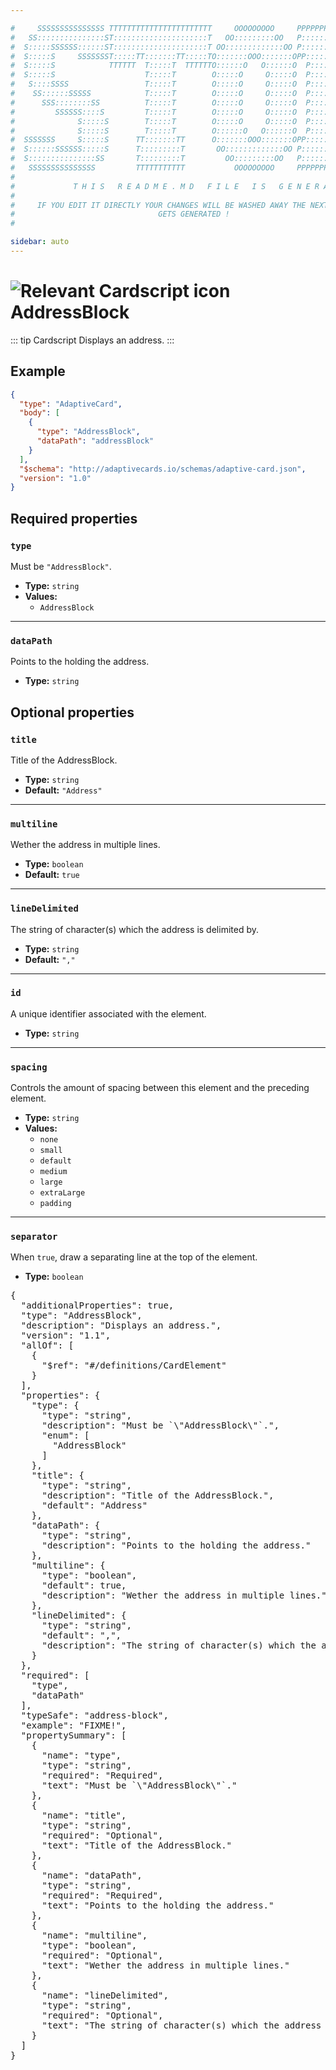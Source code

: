 ```yaml
---

#     SSSSSSSSSSSSSSS TTTTTTTTTTTTTTTTTTTTTTT     OOOOOOOOO     PPPPPPPPPPPPPPPPP    !!!  
#   SS:::::::::::::::ST:::::::::::::::::::::T   OO:::::::::OO   P::::::::::::::::P  !!:!! 
#  S:::::SSSSSS::::::ST:::::::::::::::::::::T OO:::::::::::::OO P::::::PPPPPP:::::P !:::! 
#  S:::::S     SSSSSSST:::::TT:::::::TT:::::TO:::::::OOO:::::::OPP:::::P     P:::::P!:::! 
#  S:::::S            TTTTTT  T:::::T  TTTTTTO::::::O   O::::::O  P::::P     P:::::P!:::! 
#  S:::::S                    T:::::T        O:::::O     O:::::O  P::::P     P:::::P!:::! 
#   S::::SSSS                 T:::::T        O:::::O     O:::::O  P::::PPPPPP:::::P !:::! 
#    SS::::::SSSSS            T:::::T        O:::::O     O:::::O  P:::::::::::::PP  !:::! 
#      SSS::::::::SS          T:::::T        O:::::O     O:::::O  P::::PPPPPPPPP    !:::! 
#         SSSSSS::::S         T:::::T        O:::::O     O:::::O  P::::P            !:::! 
#              S:::::S        T:::::T        O:::::O     O:::::O  P::::P            !!:!! 
#              S:::::S        T:::::T        O::::::O   O::::::O  P::::P             !!!   
#  SSSSSSS     S:::::S      TT:::::::TT      O:::::::OOO:::::::OPP::::::PP                 
#  S::::::SSSSSS:::::S      T:::::::::T       OO:::::::::::::OO P::::::::P           !!!  
#  S:::::::::::::::SS       T:::::::::T         OO:::::::::OO   P::::::::P          !!:!! 
#   SSSSSSSSSSSSSSS         TTTTTTTTTTT           OOOOOOOOO     PPPPPPPPPP           !!!  
#                                                                                          
#             T H I S   R E A D M E . M D   F I L E   I S   G E N E R A T E D !           
#                                                                                         
#     IF YOU EDIT IT DIRECTLY YOUR CHANGES WILL BE WASHED AWAY THE NEXT TIME THIS FILE  
#                                GETS GENERATED !
#                                                                                         

sidebar: auto
---
```


# <img class="header-prefix-icon" :src="$withBase('/cardscript-assets/icons/24dp/address-block.svg')" alt="Relevant Cardscript icon">AddressBlock

::: tip Cardscript
Displays an address.
:::

## Example

``` json
{
  "type": "AdaptiveCard",
  "body": [
    {
      "type": "AddressBlock",
      "dataPath": "addressBlock"
    }
  ],
  "$schema": "http://adaptivecards.io/schemas/adaptive-card.json",
  "version": "1.0"
}
```

## Required properties

### `type`

Must be `"AddressBlock"`.

* **Type:** `string`
* **Values:**
  * `AddressBlock`

----

### `dataPath`

Points to the holding the address.

* **Type:** `string`

## Optional properties

### `title`

Title of the AddressBlock.

* **Type:** `string`
* **Default:** `"Address"`

----

### `multiline`

Wether the address in multiple lines.

* **Type:** `boolean`
* **Default:** `true`

----

### `lineDelimited`

The string of character(s) which the address is delimited by.

* **Type:** `string`
* **Default:** `","`

----

### `id`

A unique identifier associated with the element.

* **Type:** `string`

----

### `spacing`

Controls the amount of spacing between this element and the preceding element.

* **Type:** `string`
* **Values:**
  * `none`
  * `small`
  * `default`
  * `medium`
  * `large`
  * `extraLarge`
  * `padding`

----

### `separator`

When `true`, draw a separating line at the top of the element.

* **Type:** `boolean`



<pre>
{
  "additionalProperties": true,
  "type": "AddressBlock",
  "description": "Displays an address.",
  "version": "1.1",
  "allOf": [
    {
      "$ref": "#/definitions/CardElement"
    }
  ],
  "properties": {
    "type": {
      "type": "string",
      "description": "Must be `\"AddressBlock\"`.",
      "enum": [
        "AddressBlock"
      ]
    },
    "title": {
      "type": "string",
      "description": "Title of the AddressBlock.",
      "default": "Address"
    },
    "dataPath": {
      "type": "string",
      "description": "Points to the holding the address."
    },
    "multiline": {
      "type": "boolean",
      "default": true,
      "description": "Wether the address in multiple lines."
    },
    "lineDelimited": {
      "type": "string",
      "default": ",",
      "description": "The string of character(s) which the address is delimited by."
    }
  },
  "required": [
    "type",
    "dataPath"
  ],
  "typeSafe": "address-block",
  "example": "FIXME!",
  "propertySummary": [
    {
      "name": "type",
      "type": "string",
      "required": "Required",
      "text": "Must be `\"AddressBlock\"`."
    },
    {
      "name": "title",
      "type": "string",
      "required": "Optional",
      "text": "Title of the AddressBlock."
    },
    {
      "name": "dataPath",
      "type": "string",
      "required": "Required",
      "text": "Points to the holding the address."
    },
    {
      "name": "multiline",
      "type": "boolean",
      "required": "Optional",
      "text": "Wether the address in multiple lines."
    },
    {
      "name": "lineDelimited",
      "type": "string",
      "required": "Optional",
      "text": "The string of character(s) which the address is delimited by."
    }
  ]
}
</pre>

